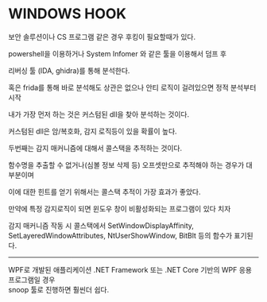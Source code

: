 # WINDOWS HOOK

보안 솔루션이나 CS 프로그램 같은 경우 후킹이 필요할때가 있다.  

powershell을 이용하거나 System Infomer 와 같은 툴을 이용해서 덤프 후

리버싱 툴 (IDA, ghidra)를 통해 분석한다.

혹은 frida를 통해 바로 분석해도 상관은 없으나 안티 로직이 걸려있으면 정적 분석부터 시작  

내가 가장 먼저 하는 것은 커스텀된 dll을 찾아 분석하는 것이다.  

커스텀된 dll은 암/복호화, 감지 로직등이 있을 확률이 높다.  

두번째는 감지 매커니즘에 대해서 콜스택을 추적하는 것이다.

함수명을 추출할 수 없거나(심볼 정보 삭제 등) 오프셋만으로 추적해야 하는 경우가 대부분이며

이에 대한 힌트를 얻기 위해서는 콜스택 추적이 가장 효과가 좋았다.

만약에 특정 감지로직이 되면 윈도우 창이 비활성화되는 프로그램이 있다 치자

감지 매커니즘 작동 시 콜스택에서 SetWindowDisplayAffinity,  SetLayeredWindowAttributes, NtUserShowWindow, BitBlt 등의 함수가 표기된다.



------------------
WPF로 개발된 애플리케이션 .NET Framework 또는 .NET Core 기반의 WPF 응용 프로그램일 경우  
snoop 툴로 진행하면 훨씬더 쉽다.  
